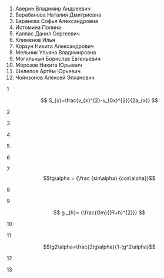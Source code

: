 1. Аверин Владимир Андреевич
2. Барабанова Наталия Дмитриевна
3. Баранова Софья Александровна
4. Истомина Полина
5. Каллас Данил Сергеевич
6. Клименов Илья
7. Корзун Никита Александрович
8. Мельник Ульяна Владимировна
9. Могильный Борислав Евгеньевич
10. Морозов Никита Юрьевич
11. Шелепов Артём Юрьевич
12. Чойнзонов Алексей Элханович

1

$$ S_{x}=\frac{v_{x}^{2}-v_{0x}^{2}}{2a_{x}} $$

2


3


4


5


6


7
$$tg\alpha = {\frac {sin\alpha} {cos\alpha}}$$ 

8


9

$$ g _{h}= {\frac{Gm}{(R+h)^{2}}} $$

10




11

$$tg2\alpha=\frac{2tg\alpha}{1-tg^2\alpha}$$

12


13


